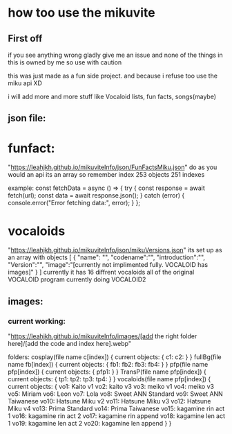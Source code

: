 # how too use the mikuvite

## First off
if you see anything wrong gladly give me an issue and none of the things in this is owned by me so use with caution

this was just made as a fun side project. and because i refuse too use the miku api XD

i will add more and more stuff like Vocaloid lists, fun facts, songs(maybe)

## json file:
# funfact:
"https://leahjkh.github.io/mikuviteInfo/json/FunFactsMiku.json"
do as you would an api
its an array so remember index
253 objects 
251 indexes

example:
const fetchData = async () => {
            try {
                const response = await fetch(url);
                const data = await response.json();
            } catch (error) {
                console.error("Error fetching data:", error);
            }
        };
# vocaloids

"https://leahjkh.github.io/mikuviteInfo/json/mikuVersions.json"
its set up as an array with objects
[
    {
        "name": "",
        "codename":"",
        "introduction":"",
        "Version":"",
        "image":"[currently not implimented fully. VOCALOID has images]"
    }
]
currently it has 16 diffrent vocaloids
all of the original VOCALOID program
currently doing VOCALOID2 

## images:
### current working:
"https://leahjkh.github.io/mikuviteInfo/images/[add the right folder here]/[add the code and index here].webp"

folders:
cosplay(file name c[index])  {
    current objects: {
        c1: 
        c2: 
    }
}
fullBg(file name fb[index]) {
    current objects: {
        fb1:
        fb2:
        fb3:
        fb4:
    }
}
pfp(file name pfp[index]) {
    current objects: {
        pfp1:
    }
}
TransP(file name pfp[index]) {
    current objects: {
        tp1:
        tp2:
        tp3:
        tp4:
    }
}
vocaloids(file name pfp[index]) {
    current objects: {
        vo1: Kaito v1
        vo2: kaito v3
        vo3: meiko v1
        vo4: meiko v3
        vo5: Miriam
        vo6: Leon
        vo7: Lola
        vo8: Sweet ANN Standard
        vo9: Sweet ANN Taiwanese
        vo10: Hatsune Miku v2
        vo11: Hatsune Miku v3
        vo12: Hatsune Miku v4
        vo13: Prima Standard
        vo14: Prima Taiwanese
        vo15: kagamine rin act 1
        vo16: kagamine rin act 2
        vo17: kagamine rin append
        vo18: kagamine len act 1
        vo19: kagamine len act 2
        vo20: kagamine len append
    }
}
